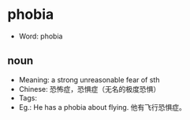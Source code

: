 # phobia

- Word: phobia

## noun

- Meaning: a strong unreasonable fear of sth
- Chinese: 恐怖症，恐惧症（无名的极度恐惧）
- Tags: 
- Eg.: He has a phobia about flying. 他有飞行恐惧症。

